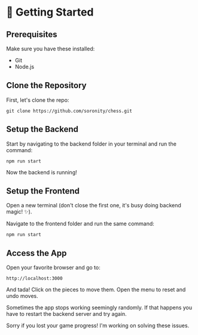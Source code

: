# 🚀 Getting Started

## Prerequisites

Make sure you have these installed:

- Git
- Node.js

## Clone the Repository

First, let's clone the repo:

`git clone https://github.com/soronity/chess.git`

## Setup the Backend

Start by navigating to the backend folder in your terminal and run the command:

`npm run start`

Now the backend is running!

## Setup the Frontend

Open a new terminal (don't close the first one, it's busy doing backend magic! ✨).

Navigate to the frontend folder and run the same command:

`npm run start`

## Access the App

Open your favorite browser and go to:

`http://localhost:3000`

And tada! Click on the pieces to move them. Open the menu to reset and undo moves. 

Sometimes the app stops working seemingly randomly. If that happens you have to restart the backend server and try again. 

Sorry if you lost your game progress! I'm working on solving these issues.
